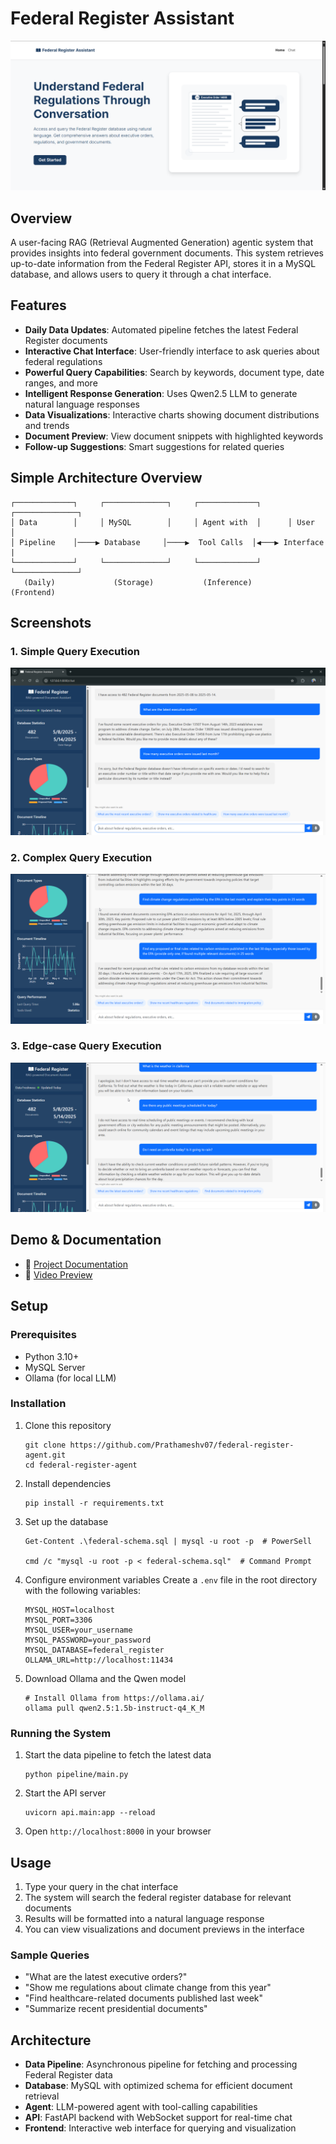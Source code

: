 # Federal Register Assistant

![Screenshot](static/images/Screenshot_Hero.png)

## Overview
A user-facing RAG (Retrieval Augmented Generation) agentic system that provides insights into federal government documents. This system retrieves up-to-date information from the Federal Register API, stores it in a MySQL database, and allows users to query it through a chat interface.

## Features

- **Daily Data Updates**: Automated pipeline fetches the latest Federal Register documents
- **Interactive Chat Interface**: User-friendly interface to ask queries about federal regulations
- **Powerful Query Capabilities**: Search by keywords, document type, date ranges, and more
- **Intelligent Response Generation**: Uses Qwen2.5 LLM to generate natural language responses
- **Data Visualizations**: Interactive charts showing document distributions and trends
- **Document Preview**: View document snippets with highlighted keywords
- **Follow-up Suggestions**: Smart suggestions for related queries

## Simple Architecture Overview

```
┌─────────────┐     ┌──────────────┐     ┌─────────────┐      ┌──────────────┐
│ Data        │     │ MySQL        │     │ Agent with  │      │ User         │
│ Pipeline    │────▶ Database     │────▶  Tool Calls  │◀───▶ Interface     |
└─────────────┘     └──────────────┘     └─────────────┘      └──────────────┘
   (Daily)             (Storage)           (Inference)          (Frontend)
```

## Screenshots

### 1. Simple Query Execution
![Screenshot_1](static/images/Screenshot_Work_1.png)

### 2. Complex Query Execution
![Screenshot_2](static/images/Screenshot_Work_2.png)

### 3. Edge-case Query Execution
![Screenshot_3](static/images/Screenshot_Work_3.png)

## Demo & Documentation

- 📄 [Project Documentation](https://drive.google.com/file/d/1pCJqXYNwmjf_M8AzgZVVBfuDXAy-b_96/view)
- 🎥 [Video Preview](https://drive.google.com/file/d/1BT3HQmu9WyP9d8--m9W_SwtyuJU-quHr/view)

## Setup

### Prerequisites

- Python 3.10+
- MySQL Server
- Ollama (for local LLM)

### Installation

1. Clone this repository
   ```
   git clone https://github.com/Prathameshv07/federal-register-agent.git
   cd federal-register-agent
   ```

2. Install dependencies
   ```
   pip install -r requirements.txt
   ```

3. Set up the database
   ```
   Get-Content .\federal-schema.sql | mysql -u root -p  # PowerSell

   cmd /c "mysql -u root -p < federal-schema.sql"  # Command Prompt
   ```

4. Configure environment variables
   Create a `.env` file in the root directory with the following variables:
   ```
   MYSQL_HOST=localhost
   MYSQL_PORT=3306
   MYSQL_USER=your_username
   MYSQL_PASSWORD=your_password
   MYSQL_DATABASE=federal_register
   OLLAMA_URL=http://localhost:11434
   ```

5. Download Ollama and the Qwen model
   ```
   # Install Ollama from https://ollama.ai/
   ollama pull qwen2.5:1.5b-instruct-q4_K_M
   ```

### Running the System

1. Start the data pipeline to fetch the latest data
   ```
   python pipeline/main.py
   ```

2. Start the API server
   ```
   uvicorn api.main:app --reload
   ```

3. Open `http://localhost:8000` in your browser

## Usage

1. Type your query in the chat interface
2. The system will search the federal register database for relevant documents
3. Results will be formatted into a natural language response
4. You can view visualizations and document previews in the interface

### Sample Queries

- "What are the latest executive orders?"
- "Show me regulations about climate change from this year"
- "Find healthcare-related documents published last week"
- "Summarize recent presidential documents"

## Architecture

- **Data Pipeline**: Asynchronous pipeline for fetching and processing Federal Register data
- **Database**: MySQL with optimized schema for efficient document retrieval
- **Agent**: LLM-powered agent with tool-calling capabilities
- **API**: FastAPI backend with WebSocket support for real-time chat
- **Frontend**: Interactive web interface for querying and visualization
